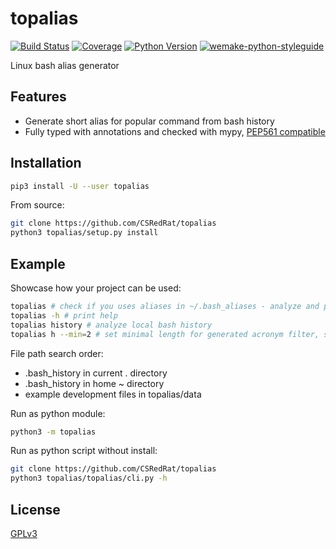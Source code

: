 # topalias

[![Build Status](https://travis-ci.com/CSRedRat/topalias.svg?branch=master)](https://travis-ci.com/CSRedRat/topalias)
[![Coverage](https://coveralls.io/repos/github/CSRedRat/topalias/badge.svg?branch=master)](https://coveralls.io/github/CSRedRat/topalias?branch=master)
[![Python Version](https://img.shields.io/pypi/pyversions/topalias.svg)](https://pypi.org/project/topalias/)
[![wemake-python-styleguide](https://img.shields.io/badge/style-wemake-000000.svg)](https://github.com/wemake-services/wemake-python-styleguide)

Linux bash alias generator


## Features

- Generate short alias for popular command from bash history
- Fully typed with annotations and checked with mypy, [PEP561 compatible](https://www.python.org/dev/peps/pep-0561/)


## Installation

```bash
pip3 install -U --user topalias
```

From source:
```bash
git clone https://github.com/CSRedRat/topalias
python3 topalias/setup.py install
```

## Example

Showcase how your project can be used:

```bash
topalias # check if you uses aliases in ~/.bash_aliases - analyze and print usage statistics, offers to find new simple aliases
topalias -h # print help
topalias history # analyze local bash history
topalias h --min=2 # set minimal length for generated acronym filter, so that exclude some short command and find long, hard, usable command
```

File path search order:
- .bash_history in current . directory
- .bash_history in home ~ directory
- example development files in topalias/data

Run as python module:
```bash
python3 -m topalias
```

Run as python script without install:
```bash
git clone https://github.com/CSRedRat/topalias
python3 topalias/topalias/cli.py -h
```

## License

[GPLv3](https://github.com/CSRedRat/topalias/blob/master/LICENSE)
